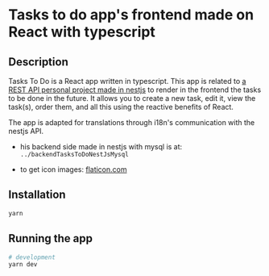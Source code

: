 # Tasks to do app's frontend made on React with typescript

## Description

Tasks To Do is a React app written in typescript. This app is related to [a REST API personal project made in nestjs](https://github.com/mgcunado/newTasksToDo) to render in the frontend the tasks to be done in the future. It allows you to create a new task, edit it, view the task(s), order them, and all this using the reactive benefits of React.

The app is adapted for translations through i18n's communication with the nestjs API.

- his backend side made in nestjs with mysql is at:
`../backendTasksToDoNestJsMysql`

- to get icon images:
[flaticon.com](https://www.flaticon.com/)

## Installation

```bash
yarn
```

## Running the app

```bash
# development
yarn dev
```
